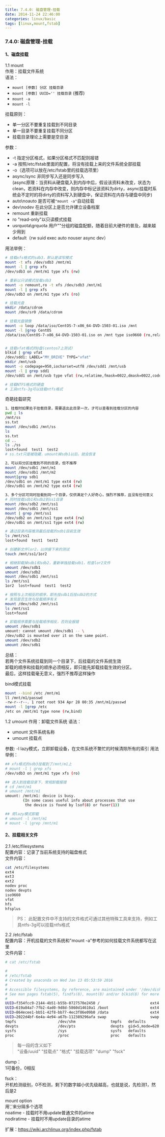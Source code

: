 ```yaml
---
title: 7.4.0: 磁盘管理-挂载
date: 2014-11-24 22:46:00
categories: linux/basic
tags: [linux,mount,fstab]
---
```

### 7.4.0: 磁盘管理-挂载

#### 1、磁盘挂载

1.1 mount  
作用：挂载文件系统  
语法：
- `mount [参数] 分区 挂载目录`
- `mount [参数] UUID='' 挂载目录` (推荐)
- `mount -a`
- `mount -l`

挂载原则：
- 单一分区不要重复挂载到不同目录
- 单一目录不要重复挂载不同分区
- 挂载目录理论上需要是空目录

参数：
- -t 指定分区格式，如果分区格式不匹配则报错
- -a 按照/etc/fstab里面的配置，将没有挂载上来的文件系统全部挂载
- -o（选项可以放在/etc/fstab里的挂载选项里）
 - async/sync 非同步写入还是同步写入  
(async原理：当资料从硬盘载入到内存中后，假设该资料未改变，状态为clean，若资料在内存中改变，则内存中标记该资料为dirty，async挂载时系统会不定时的将dirty的资料写入到硬盘中，保证资料在内存与硬盘中同步)
 - auto\noauto 是否可被`"mount -a"`自动挂载
 - dev\nodev 在此分区上是否允许建立设备档案
 - remount 重新挂载
 - ro "read-only"以只读模式挂载
 - usrquota\grquota 用户"\"分组的磁盘配额，随着目前大硬件的普及，越来越少用到
 - default（rw suid exec auto nouser async dev）

用法举例：
``` bash
# 挂载xfs格式的sdb3，默认是读写模式
mount -t xfs /dev/sdb3 /mnt/m1
mount -l | grep xfs
/dev/sdb3 on /mnt/m1 type xfs (rw)

# 重新以只读模式挂载sdb3
mount -o remount,ro -t xfs /dev/sdb3 /mnt/m1
mount -l | grep xfs
/dev/sdb3 on /mnt/m1 type xfs (ro)

# 挂载光盘
mkdir /data/cdrom
mount /dev/sr0 /data/cdrom

# 挂载光盘镜像
mount -o loop /data/iso/CentOS-7-x86_64-DVD-1503-01.iso /mnt
mount -l |grep CentOS
/data/iso/CentOS-7-x86_64-DVD-1503-01.iso on /mnt type iso9660 (ro,relatime) [CentOS 7 x86_64]


# 挂载vfat格式的U盘(centos7上测试)
blkid | grep vfat
/dev/sdd1: LABEL="MY_DRIVE" TYPE="vfat"
mkdir /mnt/usb
mount -o codepage=950,iocharset=utf8 /dev/sdd1 /mnt/usb
mount -l | grep sdd1
/dev/sdd1 on /mnt/usb type vfat (rw,relatime,fmask=0022,dmask=0022,codepage=950,iocharset=utf8,shortname=mixed,errors=remount-ro) [MY_DRIVE]

# 挂载NTFS格式的硬盘
# 工具ntfs-3g可以挂载ntfs格式
```

奇葩挂载研究
``` bash
1、挂载时如果处于挂载目录，需要退出此目录一次，才可以查看到挂载分区的内容
pwd ; ls
/mnt/ss
ss.txt
mount /dev/sdb1 /mnt/ss
ls
ss.txt
cd ..
ls ./ss
lost+found  test1  test2             
# ss.txt只是被隐藏，umount掉sdb1以后，就会恢复

2、可以将分区挂载到不同的目录，但不推荐
mount /dev/sdb1 /mnt/m1
mount /dev/sdb1 /mnt/m2
mount|grep sdb1
/dev/sdb1 on /mnt/m1 type ext4 (rw)
/dev/sdb1 on /mnt/m2 type ext4 (rw)

3、多个分区可同时挂载到同一个目录，仅供满足个人好奇心，强烈不推荐，且没有任何意义
# 同时挂载sdb1和sdb2到ss1目录
mount /dev/sdb2 /mnt/ss1
mount /dev/sdb1 /mnt/ss1
mount | grep /mnt/ss1
/dev/sdb2 on /mnt/ss1 type ext4 (rw)
/dev/sdb1 on /mnt/ss1 type ext4 (rw)

# 通过目录内容推测最后挂载的sdb1目前生效
ls /mnt/ss1
lost+found  test1  test2

# 创建新文件lor2，以供接下来的测试
touch /mnt/ss1/1or2

# 相继卸载掉sdb1和sdb2，重新单独挂载sdb1，检查lor2文件
umount /dev/sdb1
umount /dev/sdb2
mount /dev/sdb1 /mnt/ss1
ls /mnt/ss1
1or2  lost+found  test1  test2

# 按照与上次相反的顺序，即先挂sdb1后挂sdb2的方式
# 发现是否生效与挂载顺序有关
mount /dev/sdb2 /mnt/ss1
ls /mnt/ss1
lost+found

# 卸载顺序需要与挂载顺序相反，否则会报错
umount /dev/sdb1
umount: cannot umount /dev/sdb1 -- \
/dev/sdb2 is mounted over it on the same point.
umount /dev/sdb2
umount /dev/sdb1
```
总结：  
若两个文件系统挂载到同一个目录下，后挂载的文件系统生效  
卸载的顺序和挂载的顺序必须相反，即只能先卸载挂载生效的分区。  
最后，这样挂载毫无意义，强烈不推荐这样操作  

bind模式挂载
``` bash
mount --bind /etc /mnt/m1
ll /mnt/m1/passwd
-rw-r--r--. 1 root root 934 Apr 28 00:35 /mnt/m1/passwd
mount -l |grep /etc
/etc on /mnt/m1 type none (rw,bind)
```

1.2 umount
作用：卸载文件系统
语法：
- umount 文件系统名称
- umount 挂载点

参数:
-l lazy模式，立即卸载设备，在文件系统不繁忙的时候清除所有的索引
用法举例：
``` bash
## xfs格式的sdb3挂载到了/mnt/m1上
# mount -l | grep xfs
/dev/sdb3 on /mnt/m1 type xfs (ro)

## 进入到挂载目录下，常规卸载报错
# cd /mnt/m1
# umount /mnt/m1
umount: /mnt/m1: device is busy.
        (In some cases useful info about processes that use
         the device is found by lsof(8) or fuser(1))

## 用lazy模式卸载
# umount -l /mnt/m1
# mount -l |grep /mnt/m1
```

#### 2、挂载相关文件

2.1 /etc/filesystems  
配置内容：记录了当前系统支持的磁盘格式  
文件内容：  
``` bash
cat /etc/filesystems
ext4
ext3
ext2
nodev proc
nodev devpts
iso9660
vfat
hfs
hfsplus
```
> PS：
此配置文件中不支持的文件格式可通过其他特殊工具来支持，例如工具ntfs-3g可以挂载ntfs格式


2.2 /etc/fstab  
配置内容：开机挂载的文件系统和"mount -a"参考的如何挂载文件系统都写在这里  
文件内容：  
``` bash
# cat /etc/fstab

#
# /etc/fstab
# Created by anaconda on Wed Jan 13 05:53:59 2016
#
# Accessible filesystems, by reference, are maintained under '/dev/disk'
# See man pages fstab(5), findfs(8), mount(8) and/or blkid(8) for more info
#
UUID=f354fcc9-2144-4b51-b55b-0727570e2450 /                       ext4    defaults        1 1
UUID=619a84a7-7fb2-4ad0-9d8d-5860d14610a1 /boot                   ext4    defaults        1 2
UUID=864ecee1-bb51-42f8-bb77-4ec3f86e09b0 /data                   ext4    defaults        1 2
UUID=2022d4bf-6e4a-4e94-a67b-112389296afa swap                    swap    defaults        0 0
tmpfs                   /dev/shm                tmpfs   defaults        0 0
devpts                  /dev/pts                devpts  gid=5,mode=620  0 0
sysfs                   /sys                    sysfs   defaults        0 0
proc                    /proc                   proc    defaults        0 0
```
> 每一段的含义如下  
"设备/uuid"  "挂载点"  "格式"  "挂载选项"  "dump"  "fsck"  
>
dump：  
1可备份，0相反
>
fsck：  
开机检测级别，0不检测，剩下的数字越小优先级越高，也就是说，先检测1，然后是2
>  
mount option  
用','来分隔多个选项  
noatime - 挂载时不用update普通文件的atime  
nodiratime - 挂载时不用update目录的atime  

扩展：https://wiki.archlinux.org/index.php/fstab
